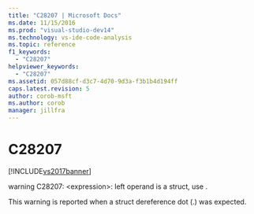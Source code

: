 ```yaml
---
title: "C28207 | Microsoft Docs"
ms.date: 11/15/2016
ms.prod: "visual-studio-dev14"
ms.technology: vs-ide-code-analysis
ms.topic: reference
f1_keywords: 
  - "C28207"
helpviewer_keywords: 
  - "C28207"
ms.assetid: 057d88cf-d3c7-4d70-9d3a-f3b1b4d194ff
caps.latest.revision: 5
author: corob-msft
ms.author: corob
manager: jillfra
---
```

# C28207
[!INCLUDE[vs2017banner](../includes/vs2017banner.md)]

warning C28207: \<expression>: left operand is a struct, use .  
  
 This warning is reported when a struct dereference dot (.) was expected.
